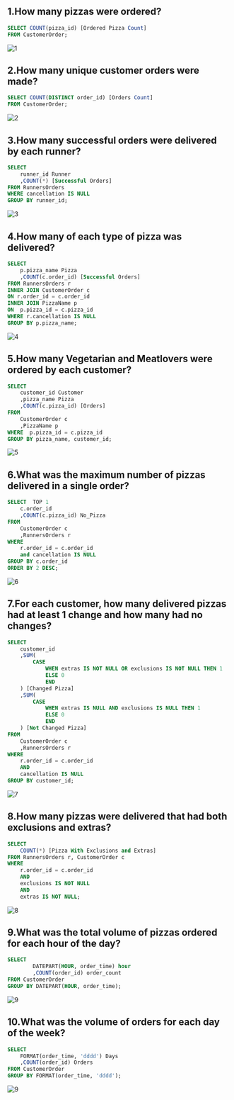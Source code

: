 ## 1.How many pizzas were ordered?
```sql
SELECT COUNT(pizza_id) [Ordered Pizza Count]
FROM CustomerOrder;
```
![1](https://github.com/user-attachments/assets/eef8f550-0282-4244-aca3-9474107aa91a)

## 2.How many unique customer orders were made?
```sql
SELECT COUNT(DISTINCT order_id) [Orders Count]
FROM CustomerOrder;
```
![2](https://github.com/user-attachments/assets/b5ce4409-4474-4314-8d30-76954142b015)

## 3.How many successful orders were delivered by each runner?
```sql
SELECT 
	runner_id Runner
	,COUNT(*) [Successful Orders]
FROM RunnersOrders
WHERE cancellation IS NULL
GROUP BY runner_id;
```
![3](https://github.com/user-attachments/assets/b9726a28-b7a9-452a-bf4b-f099a4a82026)

## 4.How many of each type of pizza was delivered?
```sql
SELECT 
	p.pizza_name Pizza
	,COUNT(c.order_id) [Successful Orders]
FROM RunnersOrders r
INNER JOIN CustomerOrder c
ON r.order_id = c.order_id 
INNER JOIN PizzaName p
ON  p.pizza_id = c.pizza_id
WHERE r.cancellation IS NULL
GROUP BY p.pizza_name;
```
![4](https://github.com/user-attachments/assets/75bb8a5d-b7b9-44b1-9e89-57cb51570fa4)

## 5.How many Vegetarian and Meatlovers were ordered by each customer?
```sql
SELECT 
	customer_id Customer
	,pizza_name Pizza
	,COUNT(c.pizza_id) [Orders]
FROM 
	CustomerOrder c
	,PizzaName p
WHERE  p.pizza_id = c.pizza_id
GROUP BY pizza_name, customer_id;
```
![5](https://github.com/user-attachments/assets/8612e143-9479-4b17-a85c-3c5820c84d07)

## 6.What was the maximum number of pizzas delivered in a single order?
```sql
SELECT  TOP 1
	c.order_id
	,COUNT(c.pizza_id) No_Pizza
FROM 
	CustomerOrder c
	,RunnersOrders r
WHERE 
	r.order_id = c.order_id
	and cancellation IS NULL
GROUP BY c.order_id
ORDER BY 2 DESC;
```
![6](https://github.com/user-attachments/assets/408c7a78-5f28-45c7-aa68-21e1eb2a2efa)

## 7.For each customer, how many delivered pizzas had at least 1 change and how many had no changes?
```sql
SELECT  
	customer_id
	,SUM(
		CASE	
			WHEN extras IS NOT NULL OR exclusions IS NOT NULL THEN 1
			ELSE 0
			END
	) [Changed Pizza]
	,SUM(
		CASE	
			WHEN extras IS NULL AND exclusions IS NULL THEN 1
			ELSE 0
			END
	) [Not Changed Pizza]
FROM 
	CustomerOrder c
	,RunnersOrders r
WHERE 
	r.order_id = c.order_id
	AND 
	cancellation IS NULL
GROUP BY customer_id;
```
![7](https://github.com/user-attachments/assets/f66f880b-2a0b-4eca-b4e1-7a6672ab0490)

## 8.How many pizzas were delivered that had both exclusions and extras?
```sql
SELECT 
	COUNT(*) [Pizza With Exclusions and Extras]
FROM RunnersOrders r, CustomerOrder c
WHERE 
	r.order_id = c.order_id
	AND
	exclusions IS NOT NULL
	AND
	extras IS NOT NULL;
```
![8](https://github.com/user-attachments/assets/baf76bc6-e29f-42dc-85a5-8695d1e59f52)

## 9.What was the total volume of pizzas ordered for each hour of the day?
```sql
SELECT 
		DATEPART(HOUR, order_time) hour
		,COUNT(order_id) order_count
FROM CustomerOrder
GROUP BY DATEPART(HOUR, order_time);
```
![9](https://github.com/user-attachments/assets/f0224117-a8f2-49a4-b21b-752c86ad24e6)

## 10.What was the volume of orders for each day of the week?
```sql
SELECT 
	FORMAT(order_time, 'dddd') Days
	,COUNT(order_id) Orders
FROM CustomerOrder
GROUP BY FORMAT(order_time, 'dddd');
```
![9](https://github.com/user-attachments/assets/3592385a-de69-4c5d-bc20-8e4459ca1805)